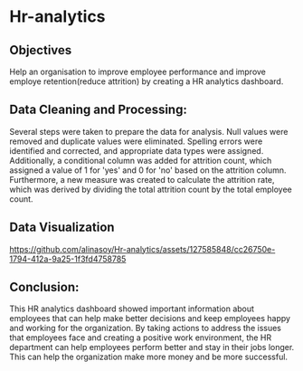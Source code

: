 # Hr-analytics
## Objectives
Help an organisation to improve employee performance and improve employe retention(reduce attrition) by creating a HR analytics dashboard.
## Data Cleaning and Processing:
Several steps were taken to prepare the data for analysis. Null values were removed and duplicate values were eliminated. Spelling errors were identified and corrected, and appropriate data types were assigned. Additionally, a conditional column was added for attrition count, which assigned a value of 1 for 'yes' and 0 for 'no' based on the attrition column. Furthermore, a new measure was created to calculate the attrition rate, which was derived by dividing the total attrition count by the total employee count.
## Data Visualization
https://github.com/alinasoy/Hr-analytics/assets/127585848/cc26750e-1794-412a-9a25-1f3fd4758785
## Conclusion: 
This HR analytics dashboard showed important information about employees that can help make better decisions and keep employees happy and working for the organization. By taking actions to address the issues that employees face and creating a positive work environment, the HR department can help employees perform better and stay in their jobs longer. This can help the organization make more money and be more successful.
